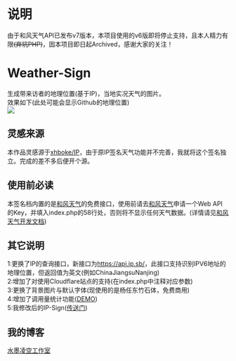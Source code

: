# 说明 
由于和风天气API已发布v7版本，本项目使用的v6版即将停止支持，且本人精力有限~~(弃坑PHP)~~，固本项目即日起Archived，感谢大家的关注！
# Weather-Sign 
生成带来访者的地理位置(基于IP)，当地实况天气的图片。</br>
效果如下(此处可能会显示Github的地理位置)</br>
<a href="https://weas.quhyu.xyz/" target="_blank"><img src="https://weas.quhyu.xyz/"/></a>
<h2>灵感来源</h2>
本作品灵感源于<a href="https://github.com/xhboke/IP" target="_blank">xhboke/IP</a>，由于原IP签名天气功能并不完善，我就将这个签名独立。完成的差不多后便开个源。
<h2>使用前必读</h2>
本签名档内置的是<a href="https://www.heweather.com/" target="_blank">和风天气</a>的免费接口，使用前请去<a href="https://www.heweather.com/" target="_blank">和风天气</a>申请一个Web API的Key，并填入index.php的58行处，否则将不显示任何天气数据。(详情请见<a href="https://dev.heweather.com/docs/getting-started/" target="_blank">和风天气开发文档</a>)
<h2>其它说明</h2>
1:更换了IP的查询接口，新接口为<a href="https://api.ip.sb/" target="_blank">https://api.ip.sb/</a>，此接口支持识别IPV6地址的地理位置，但返回值为英文(例如ChinaJiangsuNanjing)</br>
2:增加了对使用Cloudflare站点的支持(在index.php中注释对应参数)</br>
3:更换了背景图片与默认字体(现使用的是杨任东竹石体，免费商用)</br>
4:增加了调用量统计功能(<a href="https://weas.quhyu.xyz/countershow.php/" target="_blank">DEMO</a>)</br>
5:我修改后的IP-Sign(<a href="https://github.com/Ink-33/IP-Sign/" target="_blank">传送门</a>)
<h2>我的博客</h2>
<a href="https://www.quhyu.xyz/" target="_blank">水墨凌空工作室</a>
